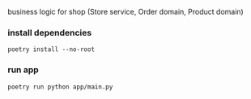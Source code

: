 business logic for shop (Store service, Order domain, Product domain)

### install dependencies

```
poetry install --no-root
```

### run app

```
poetry run python app/main.py
```
